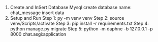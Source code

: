 1. Create and InSert Database Mysql
create database name:  chat_message
insert data
2. Setup and Run
Step 1:
py -m venv venv
Step 2:
source venv/Scripts/activate
Step 3:
pip install -r requirements.txt
Step 4:
python manage.py migrate
Step 5:
python -m daphne -b 127.0.0.1 -p 8000 chat.asgi:application


